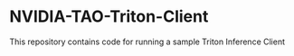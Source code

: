 # NVIDIA-TAO-Triton-Client
This repository contains code for running a sample Triton Inference Client
